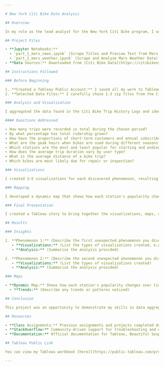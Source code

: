 ```yaml
---

# New York Citi Bike Data Analysis

## Overview

In my role as the lead analyst for the New York Citi Bike program, I undertook a comprehensive data analysis project to generate insights and reports for city officials. The project aimed to answer key questions about the program's utilization and identify unexpected phenomena using data visualization techniques.

## Project Files

- **Jupyter Notebooks:** 
  - `part_1_mars_news.ipynb` (Scrape Titles and Preview Text from Mars News)
  - `part_2_mars_weather.ipynb` (Scrape and Analyze Mars Weather Data)
- **Data Sources:** Downloaded from [Citi Bike Data](https://citibikenyc.com/system-data)

## Instructions Followed

### Before Beginning

1. **Created a Tableau Public Account:** I saved all my work to Tableau Public as the free tier only allows saving to their public server.
2. **Selected Data Files:** I carefully chose 1-3 zip files from the Citi Bike Data page, ensuring they were from the same period to maintain consistency.

### Analysis and Visualization

I aggregated the data found in the Citi Bike Trip History Logs and identified two unexpected phenomena. For each phenomenon, I designed multiple visualizations, created dashboards, and provided analysis to explain the findings.

#### Questions Addressed

- How many trips were recorded in total during the chosen period?
- By what percentage has total ridership grown?
- How have the proportions of short-term customers and annual subscribers changed?
- What are the peak hours when bikes are used during different seasons?
- Which stations are the most and least popular for starting and ending journeys?
- How does the average trip duration vary by user type?
- What is the average distance of a bike trip?
- Which bikes are most likely due for repair or inspection?

### Visualizations

I created 2–5 visualizations for each discovered phenomenon, resulting in 4–10 total visualizations. The visualizations were used to design dashboards accompanied by analysis explaining the observed phenomena. 

### Mapping

I developed a dynamic map that shows how each station's popularity changes over time (by month and year) with zip code data overlaid. This map is accompanied by a write-up describing observed trends.

### Final Presentation

I created a Tableau story to bring together the visualizations, maps, and dashboards. The story is designed to be professional, logical, and visually appealing, ensuring it effectively communicates the findings to city officials and public administrators.

## Results

### Insights

1. **Phenomenon 1:** (Describe the first unexpected phenomenon you discovered)
   - **Visualizations:** (List the types of visualizations created, e.g., bar charts, line graphs)
   - **Analysis:** (Summarize the analysis provided)

2. **Phenomenon 2:** (Describe the second unexpected phenomenon you discovered)
   - **Visualizations:** (List the types of visualizations created)
   - **Analysis:** (Summarize the analysis provided)

### Maps

- **Dynamic Map:** Shows how each station's popularity changes over time, overlaid with zip code data.
  - **Trends:** (Describe any trends or patterns noticed)

## Conclusion

This project was an opportunity to demonstrate my skills in data aggregation, analysis, and visualization using Tableau. The insights gained from this analysis can help inform programmatic changes and improvements for the Citi Bike program.

## Resources

- **Class Assignments:** Previous assignments and projects completed during my coursework.
- **StackOverflow:** Community-driven support for troubleshooting and enhancing my code.
- **Documentation:** Official documentation for Tableau, Beautiful Soup, Pandas, and other tools used in the project.

## Tableau Public Link

You can view my Tableau workbook [here][(https://public.tableau.com/profile/your_profile)](https://public.tableau.com/app/profile/francesca.roefaro/viz/CityBike_17172824769840/CityBike#1).

---
```

